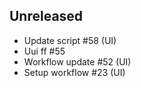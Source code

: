 ## Unreleased
- Update script #58 (UI)
- Uui ff #55
- Workflow update #52 (UI)
- Setup workflow #23 (UI)
